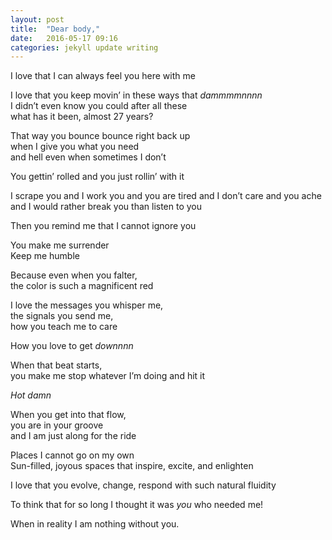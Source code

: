 ```yaml
---
layout: post
title:  "Dear body,"
date:   2016-05-17 09:16
categories: jekyll update writing
---
```

I love that I can always feel you here with me  

I love that you keep movin’ in these ways that *dammmmnnnn*  
I didn’t even know you could after all these  
what has it been, almost 27 years?   

That way you bounce bounce right back up   
when I give you what you need   
and hell even when sometimes I don’t  

You gettin’ rolled and you just rollin’ with it   

I scrape you and I work you and you are tired and I don’t care and you ache and I would   rather break you than listen to you  

Then you remind me that I cannot ignore you  

You make me surrender  
Keep me humble  

Because even when you falter,   
the color is such a magnificent red   

I love the messages you whisper me,   
the signals you send me,   
how you teach me to care  

How you love to get *downnnn*   

When that beat starts,   
you make me stop whatever I’m doing and hit it  

*Hot damn*  

When you get into that flow,   
you are in your groove   
and I am just along for the ride  

Places I cannot go on my own  
Sun-filled, joyous spaces that inspire, excite, and enlighten  

I love that you evolve, change, respond with such natural fluidity  

To think that for so long I thought it was *you* who needed me!  

When in reality I am nothing without you.   
